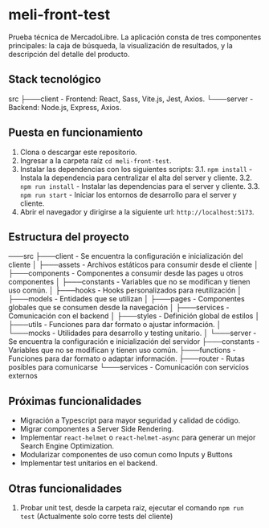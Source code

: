 # meli-front-test

Prueba técnica de MercadoLibre.
La aplicación consta de tres componentes principales: la caja de búsqueda, la visualización de 
resultados, y la descripción del detalle del producto. 

## Stack tecnológico

src
├───client - Frontend: React, Sass, Vite.js, Jest, Axios.
└───server - Backend: Node.js, Express, Axios.

## Puesta en funcionamiento

1. Clona o descargar este repositorio.
2. Ingresar a la carpeta raíz `cd meli-front-test`.
3. Instalar las dependencias con los siguientes scripts:
3.1. `npm install` - Instala la dependencia para centralizar el alta del server y cliente.
3.2. `npm run install` - Instalar las dependencias para el server y cliente.
3.3. `npm run start` - Iniciar los entornos de desarrollo para el server y cliente.
4. Abrir el navegador y dirigirse a la siguiente url: `http://localhost:5173`.

## Estructura del proyecto

───src
├───client - Se encuentra la configuración e inicialización del cliente
│ ├───assets - Archivos estáticos para consumir desde el cliente
│ ├───components - Componentes a consumir desde las pages u otros componentes
│ ├───constants - Variables que no se modifican y tienen uso común.
│ ├───hooks - Hooks personalizados para reutilización
│ ├───models - Entidades que se utilizan
│ ├───pages - Componentes globales que se consumen desde la navegación
│ ├───services - Comunicación con el backend
│ ├───styles - Definición global de estilos
│ ├───utils - Funciones para dar formato o ajustar información.
│ └───mocks - Utilidades para desarrollo y testing unitario.
│
└───server - Se encuentra la configuración e inicialización del servidor
├───constants - Variables que no se modifican y tienen uso común.
├───functions - Funciones para dar formato o adaptar información.
├───router - Rutas posibles para comunicarse
└───services - Comunicación con servicios externos

## Próximas funcionalidades

- Migración a Typescript para mayor seguridad y calidad de código.
- Migrar componentes a Server Side Rendering.
- Implementar `react-helmet` o `react-helmet-async` para generar un mejor Search Engine Optimization.
- Modularizar componentes de uso comun como Inputs y Buttons
- Implementar test unitarios en el backend.

## Otras funcionalidades

1. Probar unit test, desde la carpeta raiz, ejecutar el comando `npm run test` (Actualmente solo corre tests del cliente)